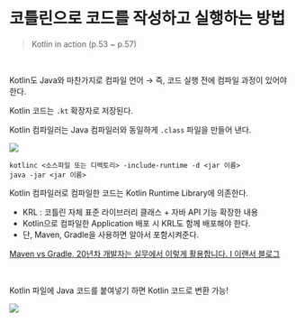 # 코틀린으로 코드를 작성하고 실행하는 방법

> Kotlin in action (p.53 ~ p.57)

<br>

Kotlin도 Java와 마찬가지로 컴파일 언어 → 즉, 코드 실행 전에 컴파일 과정이 있어야 한다.

Kotlin 코드는 `.kt` 확장자로 저장된다. 

Kotlin 컴파일러는 Java 컴파일러와 동일하게 `.class` 파일을 만들어 낸다.

![](https://github.com/user-attachments/assets/8cff9cc8-091e-4350-9f11-594884847c92)

```
kotlinc <소스파일 또는 디렉토리> -include-runtime -d <jar 이름>
java -jar <jar 이름>
```

Kotlin 컴파일러로 컴파일한 코드는 Kotlin Runtime Library에 의존한다.

- KRL : 코틀린 자체 표준 라이브러리 클래스 + 자바 API 기능 확장한 내용
- Kotlin으로 컴파일한 Application 배포 시 KRL도 함께 배포해야 한다.
- 단, Maven, Gradle을 사용하면 알아서 포함시켜준다.


[Maven vs Gradle, 20년차 개발자는 실무에서 이렇게 활용합니다. I 이랜서 블로그](https://www.elancer.co.kr/blog/detail/270#6)

<br>

Kotlin 파일에 Java 코드를 붙여넣기 하면 Kotlin 코드로 변환 가능!

![](https://github.com/user-attachments/assets/dedfbc48-dcc4-405f-bf76-f85b92444073)
